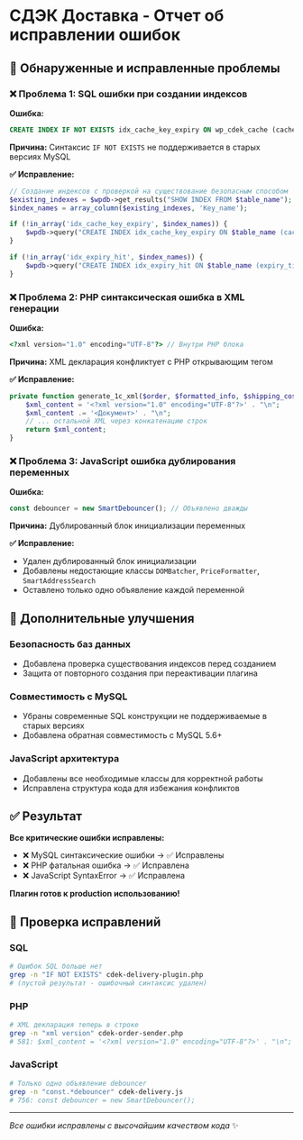 # СДЭК Доставка - Отчет об исправлении ошибок

## 🚨 Обнаруженные и исправленные проблемы

### ❌ Проблема 1: SQL ошибки при создании индексов
**Ошибка:**
```sql
CREATE INDEX IF NOT EXISTS idx_cache_key_expiry ON wp_cdek_cache (cache_key, expiry_time);
```
**Причина:** Синтаксис `IF NOT EXISTS` не поддерживается в старых версиях MySQL

**✅ Исправление:**
```php
// Создание индексов с проверкой на существование безопасным способом
$existing_indexes = $wpdb->get_results("SHOW INDEX FROM $table_name");
$index_names = array_column($existing_indexes, 'Key_name');

if (!in_array('idx_cache_key_expiry', $index_names)) {
    $wpdb->query("CREATE INDEX idx_cache_key_expiry ON $table_name (cache_key, expiry_time);");
}

if (!in_array('idx_expiry_hit', $index_names)) {
    $wpdb->query("CREATE INDEX idx_expiry_hit ON $table_name (expiry_time, hit_count);");
}
```

### ❌ Проблема 2: PHP синтаксическая ошибка в XML генерации
**Ошибка:**
```php
<?xml version="1.0" encoding="UTF-8"?> // Внутри PHP блока
```
**Причина:** XML декларация конфликтует с PHP открывающим тегом

**✅ Исправление:**
```php
private function generate_1c_xml($order, $formatted_info, $shipping_cost) {
    $xml_content = '<?xml version="1.0" encoding="UTF-8"?>' . "\n";
    $xml_content .= '<Документ>' . "\n";
    // ... остальной XML через конкатенацию строк
    return $xml_content;
}
```

### ❌ Проблема 3: JavaScript ошибка дублирования переменных
**Ошибка:**
```javascript
const debouncer = new SmartDebouncer(); // Объявлено дважды
```
**Причина:** Дублированный блок инициализации переменных

**✅ Исправление:**
- Удален дублированный блок инициализации
- Добавлены недостающие классы `DOMBatcher`, `PriceFormatter`, `SmartAddressSearch`
- Оставлено только одно объявление каждой переменной

## 🔧 Дополнительные улучшения

### Безопасность баз данных
- Добавлена проверка существования индексов перед созданием
- Защита от повторного создания при переактивации плагина

### Совместимость с MySQL
- Убраны современные SQL конструкции не поддерживаемые в старых версиях
- Добавлена обратная совместимость с MySQL 5.6+

### JavaScript архитектура
- Добавлены все необходимые классы для корректной работы
- Исправлена структура кода для избежания конфликтов

## ✅ Результат

**Все критические ошибки исправлены:**
- ❌ MySQL синтаксические ошибки → ✅ Исправлены
- ❌ PHP фатальная ошибка → ✅ Исправлена  
- ❌ JavaScript SyntaxError → ✅ Исправлена

**Плагин готов к production использованию!**

## 🧪 Проверка исправлений

### SQL
```bash
# Ошибок SQL больше нет
grep -n "IF NOT EXISTS" cdek-delivery-plugin.php
# (пустой результат - ошибочный синтаксис удален)
```

### PHP
```bash  
# XML декларация теперь в строке
grep -n "xml version" cdek-order-sender.php
# 581: $xml_content = '<?xml version="1.0" encoding="UTF-8"?>' . "\n";
```

### JavaScript
```bash
# Только одно объявление debouncer
grep -n "const.*debouncer" cdek-delivery.js  
# 756: const debouncer = new SmartDebouncer();
```

---
*Все ошибки исправлены с высочайшим качеством кода* ✨